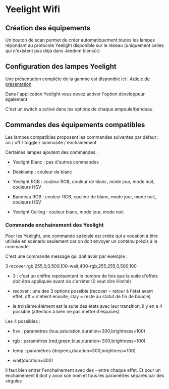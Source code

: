 # Yeelight Wifi

## Création des équipements

Un bouton de scan permet de créer automatiquement toutes les lampes répondant au protocole Yeelight disponible sur le réseau (uniquement celles qui n'existent pas déjà dans Jeedom biensûr)

## Configuration des lampes Yeelight

Une présentation complète de la gamme est disponible ici : [Article de présentation](https://lunarok-domotique.com/plugins-jeedom/xiaomi-home-jeedom/yeelight-xiaomi-wifi-lamp/)

Dans l'application Yeelight vous devez activer l'option développeur également

C'est un switch a activé dans les options de chaque ampoule/bandeau

## Commandes des équipements compatibles

Les lampes compatibles proposent les commandes suivantes par défaut : on / off / toggle / luminosité / enchainement

Certaines lampes ajoutent des commandes :

* Yeelight Blanc : pas d'autres commandes

* Desklamp : couleur de blanc

* Yeelight RGB : couleur RGB, couleur de blanc, mode jour, mode nuit, couleurs HSV

* Bandeau RGB : couleur RGB, couleur de blanc, mode jour, mode nuit, couleurs HSV

* Yeelight Ceiling : couleur blanc, mode jour, mode nuit

### Commande enchainement des Yeelight

Pour les Yeelight, une commande spéciale est créée qui a vocation à être utilisée en scénario seulement car on doit envoyer un contenu précis à la commande.

C'est une commande message qui doit avoir par exemple :

3 recover rgb,255,0,0,500,100-wait,400-rgb,255,255,0,500,100

* 3 : c'est un chiffre représentant le nombre de fois que la suite d'effets doit être appliquée avant de s'arrêter (0 veut dire illimité)

* recover : une des 3 options possible (recover = retour à l'état avant effet, off = s'eteint ensuite, stay = reste au statut de fin de boucle)

* le troisième élément est la suite des états avec leur transition, il y en a 4 possible (attention à bien ne pas mettre d'espaces)

Les 4 possibles :

* hsv : paramètres (hue,saturation,duration=300,brightness=100)

* rgb : paramètres (red,green,blue,duration=300,brightness=100)

* temp : paramètres (degrees,duration=300,brightness=100)

* wait(duration=300)

Il faut bien entrer l'enchainement avec des - entre chaque effet. Et pour un enchainement il doit y avoir son nom et tous les paramètres séparés par des virgules